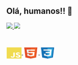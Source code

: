  
  <H2>Olá,  humanos!! 🖖 </h2>
  
 <div>
  <a href="https://github.com/maaarina">
  <img height="160em" src="https://github-readme-stats.vercel.app/api?username=maaarina&show_icons=true&theme=chartreuse-dark&include_all_commits=true&count_private=true"/>
  <img height="130em" src="https://github-readme-stats.vercel.app/api/top-langs/?username=maaarina&layout=compact&langs_count=7&theme=chartreuse-dark"/>
</div>
 
  ## 
  
<div style="display: inline_block"> <br>
  <img align="center" alt="M-Js" height="30" width="40" src="https://raw.githubusercontent.com/devicons/devicon/master/icons/javascript/javascript-plain.svg">
  <img align="center" alt="M-HTML" height="30" width="40" src="https://raw.githubusercontent.com/devicons/devicon/master/icons/html5/html5-original.svg">
  <img align="center" alt="M-CSS" height="30" width="40" src="https://raw.githubusercontent.com/devicons/devicon/master/icons/css3/css3-original.svg">
  
</div>
 
  ##
 
